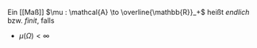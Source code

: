 Ein [[Maß]] $\mu : \mathcal{A} \to \overline{\mathbb{R}}_+$ heißt *endlich* bzw. *finit*, falls
- $\mu(\Omega) < \infty$